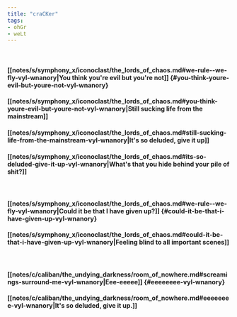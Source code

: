 ```yaml
---
title: "craCKer"
tags:
- ohGr
- weLt
---
```

&nbsp;
#### [[notes/s/symphony_x/iconoclast/the_lords_of_chaos.md#we-rule--we-fly-vyl-wnanory|You think you're evil but you're not]] {#you-think-youre-evil-but-youre-not-vyl-wnanory}
#### [[notes/s/symphony_x/iconoclast/the_lords_of_chaos.md#you-think-youre-evil-but-youre-not-vyl-wnanory|Still sucking life from the mainstream]]
#### [[notes/s/symphony_x/iconoclast/the_lords_of_chaos.md#still-sucking-life-from-the-mainstream-vyl-wnanory|It's so deluded, give it up]]
#### [[notes/s/symphony_x/iconoclast/the_lords_of_chaos.md#its-so-deluded-give-it-up-vyl-wnanory|What's that you hide behind your pile of shit?]]
&nbsp;
#### [[notes/s/symphony_x/iconoclast/the_lords_of_chaos.md#we-rule--we-fly-vyl-wnanory|Could it be that I have given up?]] {#could-it-be-that-i-have-given-up-vyl-wnanory}
#### [[notes/s/symphony_x/iconoclast/the_lords_of_chaos.md#could-it-be-that-i-have-given-up-vyl-wnanory|Feeling blind to all important scenes]]
&nbsp;
#### [[notes/c/caliban/the_undying_darkness/room_of_nowhere.md#screamings-surround-me-vyl-wnanory|Eee-eeeee]] {#eeeeeeee-vyl-wnanory}
#### [[notes/c/caliban/the_undying_darkness/room_of_nowhere.md#eeeeeeee-vyl-wnanory|It's so deluded, give it up.]]
#### [[notes/c/caliban/the_undying_darkness/room_of_nowhere.md#its-so-deluded-give-it-up-vyl-wnanory|Eee-eeeee]]
#### [[notes/c/caliban/the_undying_darkness/room_of_nowhere.md#eeeeeeee-vyl-wnanory|It's unoriginal.]]
&nbsp;
#### [[notes/b/belinda_carlisle/heaven_on_earth/circle_in_the_sand.md#circle-in-the-sand-round-and-round-vyl-wnanory|Find out exactly what is meant]] {#find-out-exactly-what-is-meant-vyl-wnanory}
#### [[notes/b/belinda_carlisle/heaven_on_earth/circle_in_the_sand.md#find-out-exactly-what-is-meant-vyl-wnanory|To be abducted in between]]
#### [[notes/b/belinda_carlisle/heaven_on_earth/circle_in_the_sand.md#to-be-abducted-in-between-vyl-wnanory|Another moment documents]]
#### [[notes/b/belinda_carlisle/heaven_on_earth/circle_in_the_sand.md#another-moment-documents-vyl-wnanory|The fleeting magic of what could have been.]]
&nbsp;
#### Could it be that I have given up?
#### Feeling blind to all important scenes
&nbsp;
#### Eee-eeeee
#### It's so deluded, give it up.
#### Eee-eeeee
#### It's unoriginal.
&nbsp;
#### [[notes/s/shakespears_sister/sacred_heart/sacred_heart.md#ive-tried-cathedrals-and-holy-grails-vyl-wnanory|I'm sitting on the back porch]] {#im-sitting-on-the-back-porch-vyl-wnanory}
#### [[notes/s/shakespears_sister/sacred_heart/sacred_heart.md#im-sitting-on-the-back-porch-vyl-wnanory|so you can make my topic noting, it's all relevant, what?]]
#### [[notes/s/shakespears_sister/sacred_heart/sacred_heart.md#so-you-can-make-my-topic-noting-its-all-relevant-what-vyl-wnanory|You want a seat on the back of my porch]]
#### [[notes/s/shakespears_sister/sacred_heart/sacred_heart.md#you-want-a-seat-on-the-back-of-my-porch-vyl-wnanory|to talk and wave a gun,]]
#### [[notes/s/shakespears_sister/sacred_heart/sacred_heart.md#to-talk-and-wave-a-gun-vyl-wnanory|come touch my property, rape my bitch]]
#### [[notes/s/shakespears_sister/sacred_heart/sacred_heart.md#come-touch-my-property-rape-my-bitch-vyl-wnanory|rape my property as if you made a hitch,]]
#### [[notes/s/shakespears_sister/sacred_heart/sacred_heart.md#rape-my-property-as-if-you-made-a-hitch-vyl-wnanory|wake up and I feel like shit]]
#### [[notes/s/shakespears_sister/sacred_heart/sacred_heart.md#wake-up-and-i-feel-like-shit-vyl-wnanory|It's all right,]]
#### [[notes/s/shakespears_sister/sacred_heart/sacred_heart.md#its-all-right-vyl-wnanory|it's all right,]]
#### [[notes/s/shakespears_sister/sacred_heart/sacred_heart.md#its-all-right-vyl-wnanory|XXX]]
&nbsp;
#### Eee-eeeee
#### It's so deluded, give it up.
#### Eee-eeeee
#### It's unoriginal.
&nbsp;
#### Could it be that I have given up?
#### Feeling blind to all important scenes
&nbsp;
#### Eee-eeeee
#### It's so deluded, give it up.
#### Eee-eeeee
#### It's unoriginal.
&nbsp;
#### Eee-eeeee
#### It's so deluded, give it up.
#### Eee-eeeee
#### It's unoriginal.
&nbsp;
#### Eee-eeeee
#### It's so deluded, give it up.
#### Eee-eeeee
#### It's unoriginal.
